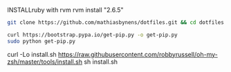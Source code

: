 INSTALLruby with rvm
rvm install "2.6.5"


```bash
git clone https://github.com/mathiasbynens/dotfiles.git && cd dotfiles && source bootstrap.sh
```


```bash
curl https://bootstrap.pypa.io/get-pip.py -o get-pip.py
sudo python get-pip.py
```

curl -Lo install.sh https://raw.githubusercontent.com/robbyrussell/oh-my-zsh/master/tools/install.sh
sh install.sh
